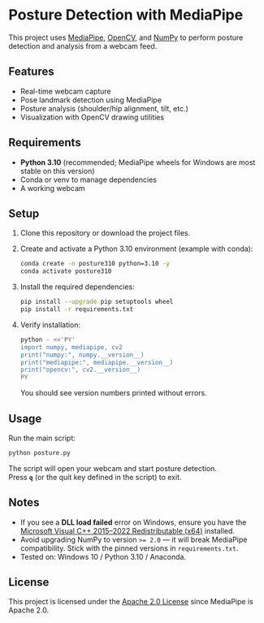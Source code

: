 # Posture Detection with MediaPipe

This project uses [MediaPipe](https://github.com/google/mediapipe), [OpenCV](https://opencv.org/), and [NumPy](https://numpy.org/) to perform posture detection and analysis from a webcam feed.

## Features
- Real-time webcam capture
- Pose landmark detection using MediaPipe
- Posture analysis (shoulder/hip alignment, tilt, etc.)
- Visualization with OpenCV drawing utilities

## Requirements

- **Python 3.10** (recommended; MediaPipe wheels for Windows are most stable on this version)
- Conda or venv to manage dependencies
- A working webcam

## Setup

1. Clone this repository or download the project files.

2. Create and activate a Python 3.10 environment (example with conda):

   ```bash
   conda create -n posture310 python=3.10 -y
   conda activate posture310
   ```

3. Install the required dependencies:

   ```bash
   pip install --upgrade pip setuptools wheel
   pip install -r requirements.txt
   ```

4. Verify installation:

   ```bash
   python - <<'PY'
   import numpy, mediapipe, cv2
   print("numpy:", numpy.__version__)
   print("mediapipe:", mediapipe.__version__)
   print("opencv:", cv2.__version__)
   PY
   ```

   You should see version numbers printed without errors.

## Usage

Run the main script:

```bash
python posture.py
```

The script will open your webcam and start posture detection.  
Press **`q`** (or the quit key defined in the script) to exit.

## Notes

- If you see a **DLL load failed** error on Windows, ensure you have the [Microsoft Visual C++ 2015–2022 Redistributable (x64)](https://aka.ms/vs/17/release/vc_redist.x64.exe) installed.
- Avoid upgrading NumPy to version `>= 2.0` — it will break MediaPipe compatibility. Stick with the pinned versions in `requirements.txt`.
- Tested on: Windows 10 / Python 3.10 / Anaconda.

## License

This project is licensed under the [Apache 2.0 License](LICENSE) since MediaPipe is Apache 2.0.
